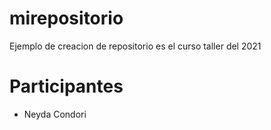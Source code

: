 # mirepositorio

Ejemplo de creacion de repositorio es el curso taller del 2021

# Participantes

- Neyda Condori
